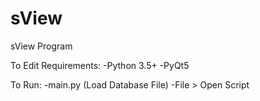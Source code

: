 # sView
sView Program

To Edit Requirements:
  -Python 3.5+
  -PyQt5
  
To Run:
  -main.py
  (Load Database File)
  -File > Open Script

